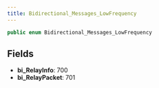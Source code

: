 ```yaml
---
title: Bidirectional_Messages_LowFrequency
---
```


```csharp
public enum Bidirectional_Messages_LowFrequency
```

## Fields

- **bi_RelayInfo**: 700
- **bi_RelayPacket**: 701

